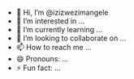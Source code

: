 - 👋 Hi, I’m @izizwezimangele
- 👀 I’m interested in ...
- 🌱 I’m currently learning ...
- 💞️ I’m looking to collaborate on ...
- 📫 How to reach me ...
- 😄 Pronouns: ...
- ⚡ Fun fact: ...

<!---
izizwezimangele/izizwezimangele is a ✨ special ✨ repository because its `README.md` (this file) appears on your GitHub profile.
You can click the Preview link to take a look at your changes.
--->
